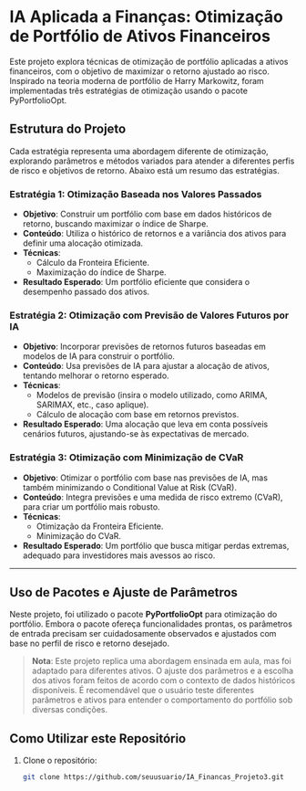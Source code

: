# IA Aplicada a Finanças: Otimização de Portfólio de Ativos Financeiros

Este projeto explora técnicas de otimização de portfólio aplicadas a ativos financeiros, com o objetivo de maximizar o retorno ajustado ao risco. Inspirado na teoria moderna de portfólio de Harry Markowitz, foram implementadas três estratégias de otimização usando o pacote PyPortfolioOpt.

## Estrutura do Projeto

Cada estratégia representa uma abordagem diferente de otimização, explorando parâmetros e métodos variados para atender a diferentes perfis de risco e objetivos de retorno. Abaixo está um resumo das estratégias.

### Estratégia 1: Otimização Baseada nos Valores Passados

- **Objetivo**: Construir um portfólio com base em dados históricos de retorno, buscando maximizar o índice de Sharpe.
- **Conteúdo**: Utiliza o histórico de retornos e a variância dos ativos para definir uma alocação otimizada.
- **Técnicas**:
  - Cálculo da Fronteira Eficiente.
  - Maximização do índice de Sharpe.
- **Resultado Esperado**: Um portfólio eficiente que considera o desempenho passado dos ativos.

### Estratégia 2: Otimização com Previsão de Valores Futuros por IA

- **Objetivo**: Incorporar previsões de retornos futuros baseadas em modelos de IA para construir o portfólio.
- **Conteúdo**: Usa previsões de IA para ajustar a alocação de ativos, tentando melhorar o retorno esperado.
- **Técnicas**:
  - Modelos de previsão (insira o modelo utilizado, como ARIMA, SARIMAX, etc., caso aplique).
  - Cálculo de alocação com base em retornos previstos.
- **Resultado Esperado**: Uma alocação que leva em conta possíveis cenários futuros, ajustando-se às expectativas de mercado.

### Estratégia 3: Otimização com Minimização de CVaR

- **Objetivo**: Otimizar o portfólio com base nas previsões de IA, mas também minimizando o Conditional Value at Risk (CVaR).
- **Conteúdo**: Integra previsões e uma medida de risco extremo (CVaR), para criar um portfólio mais robusto.
- **Técnicas**:
  - Otimização da Fronteira Eficiente.
  - Minimização do CVaR.
- **Resultado Esperado**: Um portfólio que busca mitigar perdas extremas, adequado para investidores mais avessos ao risco.

---

## Uso de Pacotes e Ajuste de Parâmetros

Neste projeto, foi utilizado o pacote **PyPortfolioOpt** para otimização do portfólio. Embora o pacote ofereça funcionalidades prontas, os parâmetros de entrada precisam ser cuidadosamente observados e ajustados com base no perfil de risco e retorno desejado.

> **Nota**: Este projeto replica uma abordagem ensinada em aula, mas foi adaptado para diferentes ativos. O ajuste dos parâmetros e a escolha dos ativos foram feitos de acordo com o contexto de dados históricos disponíveis. É recomendável que o usuário teste diferentes parâmetros e ativos para entender o comportamento do portfólio sob diversas condições.

## Como Utilizar este Repositório

1. Clone o repositório:
   ```bash
   git clone https://github.com/seuusuario/IA_Financas_Projeto3.git

